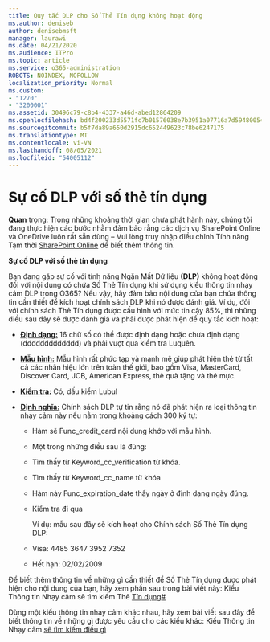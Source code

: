 ```yaml
---
title: Quy tắc DLP cho Số Thẻ Tín dụng không hoạt động
ms.author: deniseb
author: denisebmsft
manager: laurawi
ms.date: 04/21/2020
ms.audience: ITPro
ms.topic: article
ms.service: o365-administration
ROBOTS: NOINDEX, NOFOLLOW
localization_priority: Normal
ms.custom:
- "1270"
- "3200001"
ms.assetid: 30496c79-c8b4-4337-a46d-abed12864209
ms.openlocfilehash: bd4f200233d5571fc7b01576038e7b3951a07716a7d5948005418d2896291ee5
ms.sourcegitcommit: b5f7da89a650d2915dc652449623c78be6247175
ms.translationtype: MT
ms.contentlocale: vi-VN
ms.lasthandoff: 08/05/2021
ms.locfileid: "54005112"
---
```

# <a name="dlp-issues-with-credit-card-numbers"></a>Sự cố DLP với số thẻ tín dụng

**Quan** trọng: Trong những khoảng thời gian chưa phát hành này, chúng tôi đang thực hiện các bước nhằm đảm bảo rằng các dịch vụ SharePoint Online và OneDrive luôn rất sẵn dùng – Vui lòng truy nhập điều chỉnh Tính năng Tạm thời [SharePoint Online](https://aka.ms/ODSPAdjustments) để biết thêm thông tin.

**Sự cố DLP với số thẻ tín dụng**

Bạn đang gặp sự cố với tính năng Ngăn  Mất Dữ liệu **(DLP)** không hoạt động đối với nội dung có chứa Số Thẻ Tín dụng khi sử dụng kiểu thông tin nhạy cảm DLP trong O365? Nếu vậy, hãy đảm bảo nội dung của bạn chứa thông tin cần thiết để kích hoạt chính sách DLP khi nó được đánh giá. Ví dụ,  đối với chính sách Thẻ Tín dụng được cấu hình với mức tin cậy 85%, thì những điều sau đây sẽ được đánh giá và phải được phát hiện để quy tắc kích hoạt:
  
- **[Định dạng:](https://docs.microsoft.com/microsoft-365/compliance/sensitive-information-type-entity-definitions#format-19)** 16 chữ số có thể được định dạng hoặc chưa định dạng (ddddddddddddd) và phải vượt qua kiểm tra Luquên.

- **[Mẫu hình:](https://docs.microsoft.com/microsoft-365/compliance/sensitive-information-type-entity-definitions#pattern-19)** Mẫu hình rất phức tạp và mạnh mẽ giúp phát hiện thẻ từ tất cả các nhãn hiệu lớn trên toàn thế giới, bao gồm Visa, MasterCard, Discover Card, JCB, American Express, thẻ quà tặng và thẻ mực.

- **[Kiểm tra:](https://docs.microsoft.com/microsoft-365/compliance/sensitive-information-type-entity-definitions#checksum-19)** Có, dấu kiểm Lubul

- **[Định nghĩa:](https://docs.microsoft.com/microsoft-365/compliance/sensitive-information-type-entity-definitions#definition-19)** Chính sách DLP tự tin rằng nó đã phát hiện ra loại thông tin nhạy cảm này nếu nằm trong khoảng cách 300 ký tự:

  - Hàm sẽ Func_credit_card nội dung khớp với mẫu hình.

  - Một trong những điều sau là đúng:

  - Tìm thấy từ Keyword_cc_verification từ khóa.

  - Tìm thấy từ Keyword_cc_name từ khóa

  - Hàm này Func_expiration_date thấy ngày ở định dạng ngày đúng.

  - Kiểm tra đi qua

    Ví dụ: mẫu sau đây sẽ kích hoạt cho Chính sách Số Thẻ Tín dụng DLP:

  - Visa: 4485 3647 3952 7352
  
  - Hết hạn: 02/02/2009

Để biết thêm thông tin  về những gì cần thiết để Số Thẻ Tín dụng được phát hiện cho nội dung của bạn, hãy xem phần sau trong bài viết này: Kiểu Thông tin Nhạy cảm sẽ tìm kiếm Thẻ [Tín dụng#](https://docs.microsoft.com/microsoft-365/compliance/sensitive-information-type-entity-definitions#credit-card-number)
  
Dùng một kiểu thông tin nhạy cảm khác nhau, hãy xem bài viết sau đây để biết thông tin về những gì được yêu cầu cho các kiểu khác: Kiểu Thông tin Nhạy cảm [sẽ tìm kiếm điều gì](https://docs.microsoft.com/microsoft-365/compliance/sensitive-information-type-entity-definitions)
  